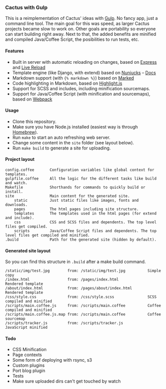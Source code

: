 ### Cactus with Gulp

This is a reimplementation of Cactus' ideas with [Gulp](http://gulpjs.com). No fancy app, just a command line tool. The main goal for this was speed, as larger Cactus projects became slow to work on. Other goals are portability so everyone can start building right away. Next to that, the added benefits are minified and compiled Java/Coffee Script, the posibilities to run tests, etc.

#### Features

- Built in server with automatic reloading on changes, based on [Express](http://expressjs.com) and [Live Reload](https://github.com/napcs/node-livereload)
- Template engine (like Django, with extend) based on [Nunjucks](https://mozilla.github.io/nunjucks/) – [Docs](https://mozilla.github.io/nunjucks/templating.html)
- Markdown support (with `{% markdown %}`) based on [Marked](https://github.com/chjj/marked)
- Code highlighting in Markdown, based on [Highlight.js](https://highlightjs.org)
- Support for SCSS and includes, including minification sourcemaps.
- Support for Java/Coffee Script (with minification and sourcemaps), based on [Webpack](https://webpack.github.io)

#### Usage

- Clone this repository.
- Make sure you have Node.js installed (easiest way is through [Homebrew](http://brew.sh)).
- Run `make` to start an auto refreshing web server.
- Change some content in the `site` folder (see layout below).
- Run `make build` to generate a site for uploading.

#### Project layout

```
config.coffee		Configuration variables like global context for templates.
gulpfile.coffee		All the logic for the different tasks like build and watch.
Makefile			Shorthands for commands to quickly build or install.
site				Main content for the generated site.
	static			Just static files like images, fonts and downloads.
	pages			The html pages including site structure.
	templates		The templates used in the html pages (for extend and include).
	css				CSS and SCSS files and dependents. The top level files get compiled.
	scripts			Java/Coffee Script files and dependents. The top level files get compiled and minified.
.build				Path for the generated site (hidden by default).
```

#### Generated site layout

So you can find this structure in `.build` after a make build command.

```
/static/img/test.jpg		from: /static/img/test.jpg			Simple copy
/index.html					from: /pages/index.html				Rendered template
/about/index.html			from: /pages/about/index.html		Rendered template
/css/style.css				from: /css/style.scss				SCSS compiled and minified
/scripts/main.coffee.js		from: /scripts/main.coffee			Coffee compiled and minified
/scripts/main.coffee.js.map	from: /scripts/main.coffee			Coffee sourcemap
/scripts/tracker.js			from: /scripts/tracker.js			JavaScript minified
```

#### Todo

- CSS Minification
- Page contexts
- Some form of deploying with rsync, s3
- Custom plugins
- Port blog plugin
- Tests
- Make sure uploaded dirs can't get touched by watch
